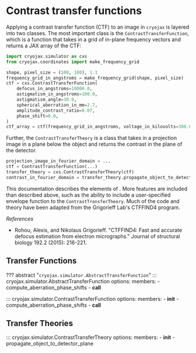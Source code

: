 # Contrast transfer functions

Applying a contrast transfer function (CTF) to an image in `cryojax` is layered into two classes. The most important class is the `ContrastTransferFunction`, which is a function that takes in a grid of in-plane frequency vectors and returns a JAX array of the CTF:

```python
import cryojax.simulator as cxs
from cryojax.coordinates import make_frequency_grid

shape, pixel_size = (100, 100), 1.1
frequency_grid_in_angstroms = make_frequency_grid(shape, pixel_size)
ctf = cxs.ContrastTransferFunction(
    defocus_in_angstroms=10000.0,
    astigmatism_in_angstroms=100.0,
    astigmatism_angle=30.0,
    spherical_aberration_in_mm=2.7,
    amplitude_contrast_ratio=0.07,
    phase_shift=0.0,
)
ctf_array = ctf(frequency_grid_in_angstroms, voltage_in_kilovolts=300.0)
```

Further, the `ContrastTransferTheory` is a class that takes in a projection image in a plane below the object and returns the contrast in the plane of the detector.

```python
projection_image_in_fourier_domain = ...
ctf = ContrastTransferFunction(...)
transfer_theory = cxs.ContrastTransferTheory(ctf)
contrast_in_fourier_domain = transfer_theory.propagate_object_to_detector_plan(projection_image_in_fourier_domain)
```

This documentation describes the elements of . More features are included than described above, such as the ability to include a user-specified envelope function to the `ContrastTransferTheory`. Much of the code and theory have been adapted from the Grigorieff Lab's CTFFIND4 program.

*References*

- Rohou, Alexis, and Nikolaus Grigorieff. "CTFFIND4: Fast and accurate defocus estimation from electron micrographs." Journal of structural biology 192.2 (2015): 216-221.

## Transfer Functions

??? abstract "`cryojax.simulator.AbstractTransferFunction`"
    ::: cryojax.simulator.AbstractTransferFunction
        options:
            members:
                - compute_aberration_phase_shifts
                - __call__

::: cryojax.simulator.ContrastTransferFunction
        options:
            members:
                - __init__
                - compute_aberration_phase_shifts
                - __call__

## Transfer Theories

::: cryojax.simulator.ContrastTransferTheory
        options:
            members:
                - __init__
                - propagate_object_to_detector_plane
